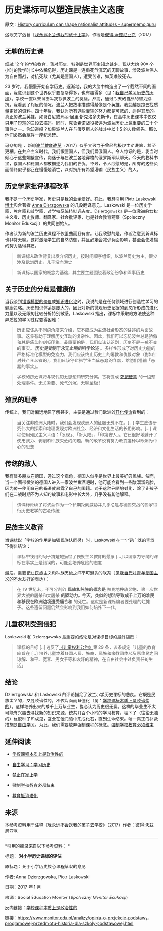 # 历史课标可以塑造民族主义态度

原文：[History curriculum can shape nationalist attitudes - supermemo.guru](https://supermemo.guru/wiki/History_curriculum_can_shape_nationalist_attitudes)

这段文字选自《[我永远不会送我的孩子上学](https://supermemo.guru/wiki/Problem_of_Schooling)》，作者是[彼得·沃兹尼亚克](https://supermemo.guru/wiki/Piotr_Wozniak)（2017）

## 无聊的历史课

经过 12 年的学校教育，我对历史，特别是世界历史知之甚少。我从大约 800 个小时的教学时长中依稀记得，历史课是一连串死气沉沉的无聊故事，涉及波兰伟人为自由而战，对抗死敌（尤其是德国人），遭受苦难，如英雄般死去。

23 岁时，我慢慢开始自学历史。逐渐地，我的大脑中构造出了一个截然不同的画面，我意识到这个世界似乎要复杂得多，也有趣得多（见：[我自己学习历史的历程](https://supermemo.guru/wiki/Learning_history:_school_vs._self-directed_learning)）。学校一直以来试图叫我钦佩波兰的英雄。然而，通过今天的自然的智力抵抗，我看到了相反的情况。波兰人把故事描述得越像是个英雄，我就越是跑去找质量更好的资料。四十年后，我认为所有这些灌输的努力都是可悲的、适得其反的。真正的波兰英雄，如哥白尼或玛丽·居里·斯克洛多夫斯卡，在高中历史课本中仅仅只用了短短的三段去描述。同时，[克鲁希诺战役](https://en.wikipedia.org/wiki/Battle_of_Klushino)被评为波兰历史上最重要的二十个事件之一。你知道吗？如果波兰人在与俄罗斯人的战斗中以 1:5 的人数领先，那么他们必然会赢得一座纪念碑。

可悲的是 ，新的[波兰教育改革](https://supermemo.guru/wiki/Polish_education_reform)（2017）似乎又致力于曾经的极权主义洗脑，甚至更糟。在共产主义时代，我们恨德国人，但我们爱俄国人。令人惊讶的是，我当时倾心于这些媚俄宣传，痴迷于与在波兰各地穿梭的俄罗斯军队聊天。今天的教科书里，俄国人和德国人都被描述为我们的世仇。不过，令人欣慰的是，所有的这些负面情绪似乎都正在慢慢地消亡，以对抗所有希望灌输（民族主义）的人。

## 历史学家批评课程改革

我不是一个历史学家，历史只是我的业余爱好。在此，我想引用 [Piotr Laskowski 博士](http://www.isns.uw.edu.pl/index.php?isns=o-instytucie-pracownicy-laskowski)和合著者 [Anna Dierzgowska](http://stl.org.pl/profil/anna-dzierzgowska/) 的几段翻译意见。Laskowski 是一位历史学家、教育家和哲学家，对学校系统持批评态度。Dzierzgowska 是一位激进的女权主义者、历史教师、翻译家、社会批评家，也是社会教育观察（Spoleczny Monitor Edukacji）的共同创始人。

作者认为新的波兰历史课程不仅歪曲而且有害。让我欣慰的是，作者注意到新课标也非常无聊。这将激活学生的自然防御，并且必定会减少负面影响，甚至会使灌输的努力适得其反。

> 新课标从政治背景出发介绍历史，按时间顺序组织，以波兰历史为主，很少涉及欧洲历史，几乎没有通史

> 新课标以国家的概念为基础，其主要主题围绕着政治纷争和军事历史

## 关于历史的分歧是健康的

当我谈到[错误模型的价值](https://supermemo.guru/wiki/Value_of_wrong_models)或[知识进化论](https://supermemo.guru/wiki/Knowledge_darwinism)时，我说的是在任何领域进行创造性学习的健康策略。历史知识体系是庞大的，因此对新的微观历史证据的到来所形成的进化力量以及无限的比较分析特别敏感。Laskowski 指出，课标中采取的方法使这种异质性的学习过程变得困难：

> 历史应该从不同的角度来介绍，它不应成为主流社会形态的讲述的片面故事。这将有助于理解历史互动的复杂性。因此，我们可以忘记波兰总是骄傲和总是痛苦的刻板印象。最重要的是，我们应该认识到，历史不是一成不变的事实。 **历史是受制于永无止境的科学论述** 。多样性形成了对历史力量的严格标准化模型的免疫力。我们应该终止历史上的邪教和仇恨对象（例如针对共产主义者的）。我们应该停止把学生当成愚蠢的容器，给他们灌输「愚蠢的事实」。

> 学校的历史课将与现代历史思想和研究分离。它将变成 [死记硬背](https://supermemo.guru/wiki/Cramming) 的一组预处理事件。无关紧要、死气沉沉、无聊至极！

## 殖民的耻辱

传统上，我们对偏远地区了解甚少，主要是通过我们欧洲的[开化使命](http://en.wikipedia.org/wiki/Civilizing_mission)看到的：

> 当关注非欧洲大陆时，我们会发现欧洲人的征服无处不在。[…] 学生应该研究伟大的探索和地理发现对欧洲社会、经济和文化生活的长期影响。[…] 课程使用殖民主义术语：「发现」、「新大陆」、「印第安人」。它还很好地避开了使用武力、剥削和种族灭绝的问题。新的改革没有努力改变这种以欧洲为中心的思想

## 传统的敌人

我有很多朋友在德国，通过这个视角，德国人似乎是世界上最美好的民族。然而，当一个面带微笑的德国人进入一家波兰鱼酒吧时，他可能会看到一些酸溜溜的脸，因为他一使用自己的母语就暴露了自己的国籍。对于这种丑陋的对比，除了让孩子们在二战时期不为人知的故事和电影中长大外，几乎没有其他解释。

> 该课标延续了将波兰作为一个长期受到威胁并几乎总是与德国交战的国家进行历史教学的古老传统

## 民族主义教育

当[课标](https://supermemo.guru/wiki/Curriculum)说「学校的作用是加强民族认同感」时，Laskowski 在一个更广泛的背景下得出结论：

> 课标中使用的句子清楚地描绘了民族主义教育的愿景 […] 以国家为导向的课标在事实上是错误的，可能会培养危险的态度

最后，需要记住民族主义和种族灭绝之间不可避免的联系（见[我自己对青年爱国主义的不太友好的表达](https://supermemo.guru/wiki/I_stopped_being_patriotic)）：

> 在 19 世纪末，不可分割的 **民族和种族的概念是** 殖民地种族灭绝、第一次世界大战的屠杀和大屠杀 **的驱动力。今天，类似的想法导致成千上万的难民和移民在欧洲边境遭受痛苦和** 的死亡。这就是新课标编者要处理的烂摊子。这些遗留问题仍然会影响到我们如何培养下一代。

## 儿童权利受到侵犯

Laskowski 和 Dzierzgowska 最重要的结论是对课标目标的最终谴责：

> 课标的目标 [..] 违反了[《儿童权利公约》](https://en.wikipedia.org/wiki/Convention_on_the_Rights_of_the_Child)第 29 条，该条规定「儿童的教育应旨在 [...] 培养儿童本着各国人民、族裔、民族和宗教团体以及原住民之间谅解、和平、宽容、男女平等和友好的精神，在自由社会中过负责任的生活」

## 结论

Dzierzgowska 和 Laskowski 的评论描绘了波兰小学历史课标的悲哀。它既是民族主义的，又是政治性的，不仅片面而且僵化（见：[学校课标本质上是政治性的](https://supermemo.guru/wiki/School_curriculum_is_inherently_political)）。这样培养出来的成千上万毕业生，势必认为历史很无聊。这样的毕业生不太可能有兴趣去寻找新的知识来源。统共几百个小时的学习教育，埋下了（往往无脑的）仇恨种子和成见，这会在他们脑中形成化石，直到生命结束。唯一真正的补救措施是[自由学习](https://supermemo.guru/wiki/Free_learning)。为此，我们需要放弃强制课程的概念。[强制学校教育必须结束](https://supermemo.guru/wiki/Compulsory_schooling_must_end)

## 延伸阅读

- [学校课程本质上是政治性的](https://supermemo.guru/wiki/School_curriculum_is_inherently_political)

- [自由学习：学习历史](https://supermemo.guru/wiki/Learning_history:_school_vs._self-directed_learning)

- [禁止在家上学](https://supermemo.guru/wiki/Ban_on_homeschooling)

- [强制学校教育必须结束](https://supermemo.guru/wiki/Compulsory_schooling_must_end)

- [教育抵消进化](https://supermemo.guru/wiki/Education_counteracts_evolution)

## 来源

本[参考资料](https://supermemo.guru/wiki/References)用于注释《[我永远不会送我的孩子去学校](https://supermemo.guru/wiki/Problem_of_Schooling)》（2017）作者：[彼得·沃兹尼亚克](https://supermemo.guru/wiki/Piotr_Wozniak)

------

*引用的摘录来自以下[参考资料](https://supermemo.guru/wiki/References)： *

标题： **对小学历史课标的评估** 

原标题：关于小学历史核心课程草案的意见

作者: Anna Dzierzgowska, Piotr Laskowski

日期：2017 年 1 月

来源：Social Education Monitor (*Spoleczny Monitor Edukacji*)

反向链接：[学校课程本质上是政治性的](https://supermemo.guru/wiki/School_curriculum_is_inherently_political)

链接：https://www.monitor.edu.pl/analizy/opinia-o-projekcie-podstawy-programowej-przedmiotu-historia-dla-szkoly-podstawowej.html